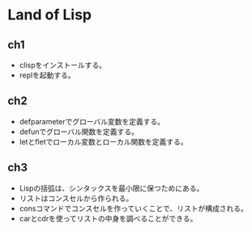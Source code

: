 # Land of Lisp

## ch1

- clispをインストールする。
- replを起動する。

## ch2

- defparameterでグローバル変数を定義する。
- defunでグローバル関数を定義する。
- letとfletでローカル変数とローカル関数を定義する。

## ch3

- Lispの括弧は、シンタックスを最小限に保つためにある。
- リストはコンスセルから作られる。
- consコマンドでコンスセルを作っていくことで、リストが構成される。
- carとcdrを使ってリストの中身を調べることができる。